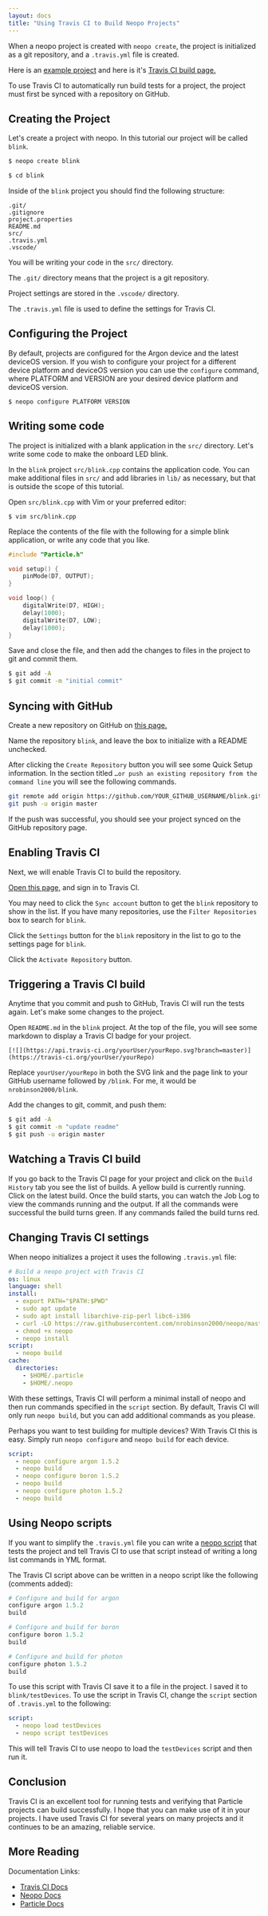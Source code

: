 ```yaml
---
layout: docs
title: "Using Travis CI to Build Neopo Projects"
---
```


When a neopo project is created with `neopo create`, the project is initialized as a git repository, and a `.travis.yml` file is created.

Here is an [example project](https://github.com/nrobinson2000/blink) and here is it's [Travis CI build page.](https://travis-ci.org/github/nrobinson2000/blink)

To use Travis CI to automatically run build tests for a project, the project must first be synced with a repository on GitHub.

## Creating the Project

Let's create a project with neopo. In this tutorial our project will be called `blink`.

```bash
$ neopo create blink

$ cd blink
```

Inside of the `blink` project you should find the following structure:

```
.git/
.gitignore
project.properties
README.md
src/
.travis.yml
.vscode/
```

You will be writing your code in the `src/` directory.

The `.git/` directory means that the project is a git repository.

Project settings are stored in the `.vscode/` directory.

The `.travis.yml` file is used to define the settings for Travis CI.

## Configuring the Project

By default, projects are configured for the Argon device and the latest deviceOS version. If you wish to configure your project for a different device platform and deviceOS version you can use the `configure` command, where PLATFORM and VERSION are your desired device platform and deviceOS version.

```
$ neopo configure PLATFORM VERSION
```

## Writing some code

The project is initialized with a blank application in the `src/` directory. Let's write some code to make the onboard LED blink.

In the `blink` project `src/blink.cpp` contains the application code. You can make additional files in `src/` and add libraries in `lib/` as necessary, but that is outside the scope of this tutorial.

Open `src/blink.cpp` with Vim or your preferred editor:

```
$ vim src/blink.cpp
```

Replace the contents of the file with the following for a simple blink application, or write any code that you like.

```cpp
#include "Particle.h"

void setup() {
    pinMode(D7, OUTPUT);
}

void loop() {
    digitalWrite(D7, HIGH);
    delay(1000);
    digitalWrite(D7, LOW);
    delay(1000);
}
```

Save and close the file, and then add the changes to files in the project to git and commit them.

```bash
$ git add -A
$ git commit -m "initial commit"
```

## Syncing with GitHub

Create a new repository on GitHub on [this page.](https://github.com/new)

Name the repository `blink`, and leave the box to initialize with a README unchecked.

After clicking the `Create Repository` button you will see some Quick Setup information. In the section titled `…or push an existing repository from the command line` you will see the following commands. 

```bash
git remote add origin https://github.com/YOUR_GITHUB_USERNAME/blink.git
git push -u origin master
```

If the push was successful, you should see your project synced on the GitHub repository page.

## Enabling Travis CI

Next, we will enable Travis CI to build the repository.

[Open this page,](https://travis-ci.org/account/repositories) and sign in to Travis CI.

You may need to click the `Sync account` button to get the `blink` repository to show in the list. If you have many repositories, use the `Filter Repositories` box to search for `blink`.

Click the `Settings` button for the `blink` repository in the list to go to the settings page for `blink`.

Click the `Activate Repository` button.

## Triggering a Travis CI build

Anytime that you commit and push to GitHub, Travis CI will run the tests again. Let's make some changes to the project.

Open `README.md` in the `blink` project. At the top of the file, you will see some markdown to display a Travis CI badge for your project.

```
[![](https://api.travis-ci.org/yourUser/yourRepo.svg?branch=master)](https://travis-ci.org/yourUser/yourRepo)
```

Replace `yourUser/yourRepo` in both the SVG link and the page link to your GitHub username followed by `/blink`. For me, it would be `nrobinson2000/blink`.

Add the changes to git, commit, and push them:

```bash
$ git add -A
$ git commit -m "update readme"
$ git push -u origin master
```

## Watching a Travis CI build

If you go back to the Travis CI page for your project and click on the `Build History` tab you see the list of builds. A yellow build is currently running. Click on the latest build. Once the build starts, you can watch the Job Log to view the commands running and the output. If all the commands were successful the build turns green. If any commands failed the build turns red.

## Changing Travis CI settings

When neopo initializes a project it uses the following `.travis.yml` file:

```yml
# Build a neopo project with Travis CI
os: linux
language: shell
install:
  - export PATH="$PATH:$PWD"
  - sudo apt update
  - sudo apt install libarchive-zip-perl libc6-i386
  - curl -LO https://raw.githubusercontent.com/nrobinson2000/neopo/master/bin/neopo
  - chmod +x neopo
  - neopo install
script:
  - neopo build
cache:
  directories:
    - $HOME/.particle
    - $HOME/.neopo
```

With these settings, Travis CI will perform a minimal install of neopo and then run commands specified in the `script` section. By default, Travis CI will only run `neopo build`, but you can add additional commands as you please.

Perhaps you want to test building for multiple devices? With Travis CI this is easy. Simply run `neopo configure` and `neopo build` for each device.

```yml
script:
  - neopo configure argon 1.5.2
  - neopo build
  - neopo configure boron 1.5.2
  - neopo build
  - neopo configure photon 1.5.2
  - neopo build
```

## Using Neopo scripts

If you want to simplify the `.travis.yml` file you can write a [neopo script](../full-docs.md#script) that tests the project and tell Travis CI to use that script instead of writing a long list commands in YML format.

The Travis CI script above can be written in a neopo script like the following (comments added):

```py
# Configure and build for argon
configure argon 1.5.2
build

# Configure and build for boron
configure boron 1.5.2
build

# Configure and build for photon
configure photon 1.5.2
build
```

To use this script with Travis CI save it to a file in the project. I saved it to `blink/testDevices`. To use the script in Travis CI, change the `script` section of `.travis.yml` to the following:

```yml
script:
  - neopo load testDevices
  - neopo script testDevices
```

This will tell Travis CI to use neopo to load the `testDevices` script and then run it.

## Conclusion

Travis CI is an excellent tool for running tests and verifying that Particle projects can build successfully. I hope that you can make use of it in your projects. I have used Travis CI for several years on many projects and it continues to be an amazing, reliable service.

## More Reading

Documentation Links:

- [Travis CI Docs](https://docs.travis-ci.com/)
- [Neopo Docs](/docs/full-docs.html)
- [Particle Docs](https://docs.particle.io/)